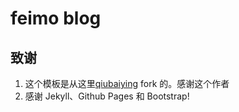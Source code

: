 # feimo blog


## 致谢

1. 这个模板是从这里[qiubaiying](https://github.com/qiubaiying/qiubaiying.github.io) fork 的。感谢这个作者 
2. 感谢 Jekyll、Github Pages 和 Bootstrap!



